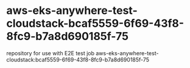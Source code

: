 # aws-eks-anywhere-test-cloudstack-bcaf5559-6f69-43f8-8fc9-b7a8d690185f-75
repository for use with E2E test job aws-eks-anywhere-test-cloudstack:bcaf5559-6f69-43f8-8fc9-b7a8d690185f-75

